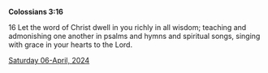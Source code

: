 **Colossians 3:16**

16 Let the word of Christ dwell in you richly in all wisdom; teaching and admonishing one another in psalms and hymns and spiritual songs, singing with grace in your hearts to the Lord.

[Saturday 06-April, 2024](https://getbible.net/kjv/Colossians/3/16)
